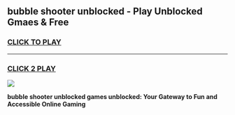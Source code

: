 
## bubble shooter unblocked - Play Unblocked Gmaes & Free
<h3>
<a href="https://news.freeplayer.one?title=bubble_shooter_unblocked&ref=16F">CLICK TO PLAY</a></h3>
<hr>

<h3>
<a href="https://news.freeplayer.one?title=bubble_shooter_unblocked&ref=16F">CLICK 2 PLAY</a>
  
</h3>

<a href="https://news.freeplayer.one?title=bubble_shooter_unblocked&ref=16F/"><img src="https://clearcache.store/games.png"></a>


**bubble shooter unblocked games unblocked: Your Gateway to Fun and Accessible Online Gaming**
